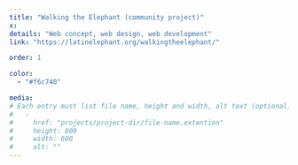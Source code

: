 ```yaml
---
title: "Walking the Elephant (community project)"
x:
details: "Web concept, web design, web development"
link: "https://latinelephant.org/walkingtheelephant/"

order: 1

color: 
  - "#f6c740"

media: 
# Each entry must list file name, height and width, alt text (optional)
#   -
#     href: "projects/project-dir/file-name.extention"
#     height: 800
#     width: 600
#     alt: ""
---
```

